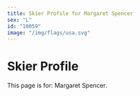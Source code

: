 ```yaml
---
title: Skier Profile for Margaret Spencer
sex: "L"
id: "10059"
image: "/img/flags/usa.svg" 
---
```


# Skier Profile

This page is for: Margaret Spencer.
    